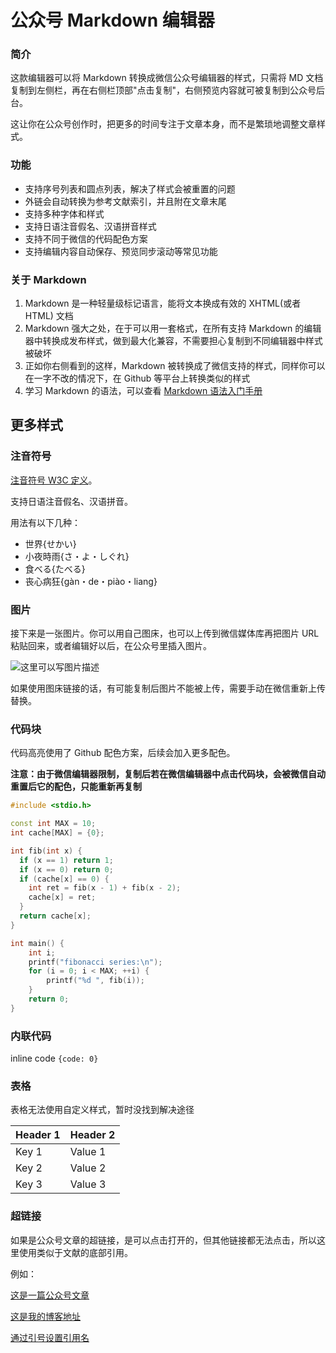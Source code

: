 # 公众号 Markdown 编辑器

### 简介

这款编辑器可以将 Markdown 转换成微信公众号编辑器的样式，只需将 MD 文档复制到左侧栏，再在右侧栏顶部"点击复制"，右侧预览内容就可被复制到公众号后台。

这让你在公众号创作时，把更多的时间专注于文章本身，而不是繁琐地调整文章样式。

### 功能

- 支持序号列表和圆点列表，解决了样式会被重置的问题
- 外链会自动转换为参考文献索引，并且附在文章末尾
- 支持多种字体和样式
- 支持日语注音假名、汉语拼音样式
- 支持不同于微信的代码配色方案
- 支持编辑内容自动保存、预览同步滚动等常见功能

### 关于 Markdown

1. Markdown 是一种轻量级标记语言，能将文本换成有效的 XHTML(或者 HTML) 文档
2. Markdown 强大之处，在于可以用一套格式，在所有支持 Markdown 的编辑器中转换成发布样式，做到最大化兼容，不需要担心复制到不同编辑器中样式被破坏
3. 正如你右侧看到的这样，Markdown 被转换成了微信支持的样式，同样你可以在一字不改的情况下，在 Github 等平台上转换类似的样式
4. 学习 Markdown 的语法，可以查看 [Markdown 语法入门手册](https://www.w3cschool.cn/markdownyfsm/markdownyfsm-odm6256r.html)

## 更多样式

### 注音符号

[注音符号 W3C 定义](http://www.w3.org/TR/ruby/)。

支持日语注音假名、汉语拼音。

用法有以下几种：

- 世界{せかい}
- 小夜時雨{さ・よ・しぐれ}
- 食べる{たべる}
- 丧心病狂{gàn・de・piào・liang}

### 图片

接下来是一张图片。你可以用自己图床，也可以上传到微信媒体库再把图片 URL
粘贴回来，或者编辑好以后，在公众号里插入图片。

![这里可以写图片描述](https://yanxi123.com/post/2023/12/year-summary/img/20231231214441.png)

如果使用图床链接的话，有可能复制后图片不能被上传，需要手动在微信重新上传替换。

### 代码块

代码高亮使用了 Github 配色方案，后续会加入更多配色。

**注意：由于微信编辑器限制，复制后若在微信编辑器中点击代码块，会被微信自动重置后它的配色，只能重新再复制**

```cpp
#include <stdio.h>

const int MAX = 10;
int cache[MAX] = {0};

int fib(int x) {
  if (x == 1) return 1;
  if (x == 0) return 0;
  if (cache[x] == 0) {
    int ret = fib(x - 1) + fib(x - 2);
    cache[x] = ret;
  }
  return cache[x];
}

int main() {
    int i;
    printf("fibonacci series:\n");
    for (i = 0; i < MAX; ++i) {
        printf("%d ", fib(i));
    }
    return 0;
}
```

### 内联代码

inline code `{code: 0}`

### 表格

表格无法使用自定义样式，暂时没找到解决途径

| Header 1 | Header 2 |
| -------- | -------- |
| Key 1    | Value 1  |
| Key 2    | Value 2  |
| Key 3    | Value 3  |

### 超链接

如果是公众号文章的超链接，是可以点击打开的，但其他链接都无法点击，所以这里使用类似于文献的底部引用。

例如：

[这是一篇公众号文章](https://mp.weixin.qq.com/s/4Ctc_AvmgtJVIvIYMvXKzg)

[这是我的博客地址](https://yanxi123.com/)

[通过引号设置引用名](https://yanxi123.com/md2wechat/ "这是自定义的引用名")
